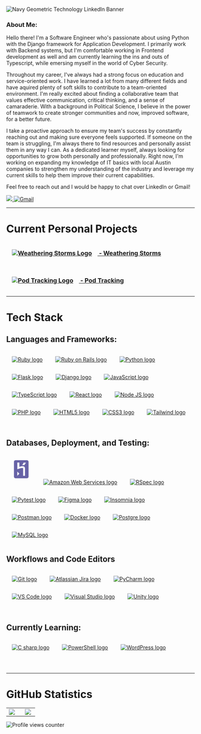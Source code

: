  
![Navy Geometric Technology LinkedIn Banner](https://github.com/user-attachments/assets/a363cbcb-eae0-4016-be21-d258aac92fcc)

### About Me:
Hello there! I'm a Software Engineer who's passionate about using Python with the Django framework for Application Development. I primarily work with Backend systems, but I'm comfortable working in Frontend development as well and am currently learning the ins and outs of Typescript, while emersing myself in the world of Cyber Security.

Throughout my career, I've always had a strong focus on education and service-oriented work. I have learned a lot from many different fields and have aquired plenty of soft skills to contribute to a team-oriented environment. I'm really excited about finding a collaborative team that values effective communication, critical thinking, and a sense of camaraderie. With a background in Political Science, I believe in the power of teamwork to create stronger communities and now, improved software, for a better future.
 
I take a proactive approach to ensure my team's success by constantly reaching out and making sure everyone feels supported. If someone on the team is struggling, I'm always there to find resources and personally assist them in any way I can. As a dedicated learner myself, always looking for opportunities to grow both personally and professionally. Right now, I'm working on expanding my knowledge of IT basics with local Austin companies to strengthen my understanding of the industry and leverage my current skills to help them improve their current capabilities.

Feel free to reach out and I would be happy to chat over LinkedIn or Gmail!
  
<a href="https://linkedin.com/in/EVanGorkom" target="_blank">
<img src="https://img.shields.io/badge/linkedin-%231E77B5.svg?&style=for-the-badge&logo=linkedin&logoColor=white alt=linkedin style="margin-bottom: 5px;" />
<a href="mailto:ethan.vangorkom@gmail.com">
<img src="https://img.shields.io/badge/Gmail-EA4335?style=for-the-badge&logo=gmail&logoColor=white" alt="Gmail">
</a>

---
# Current Personal Projects


<h3>
<a href="https://github.com/EVanGorkom/weathering-storms" target="_blank"><img style="margin: 15px" src="https://github.com/user-attachments/assets/28835a1a-9198-44ea-a461-d5b1901e2780" alt="Weathering Storms Logo" height="30" /> - Weathering Storms</a>
</h3>

<h3>
<a href="https://github.com/Pod-Tracking" target="_blank"><img style="margin: 15px" src="https://avatars.githubusercontent.com/u/160537538?s=200&v=4" alt="Pod Tracking Logo" height="30" /> - Pod Tracking</a>
</h3>


---
# Tech Stack
  ## Languages and Frameworks: 
<div align="left">
<a href="https://www.ruby-lang.org/en/" target="_blank"><img style="margin: 15px" src="https://upload.wikimedia.org/wikipedia/commons/thumb/7/73/Ruby_logo.svg/480px-Ruby_logo.svg.png" alt="Ruby logo" height="50" /></a>
<a href="https://rubyonrails.org/" target="_blank"><img style="margin: 15px" src="https://cdn.jsdelivr.net/gh/devicons/devicon/icons/rails/rails-plain.svg" alt="Ruby on Rails logo" height="50" /></a>
<a href="https://www.python.org/" target="_blank"><img style="margin: 15px" src="https://cdn.jsdelivr.net/gh/devicons/devicon/icons/python/python-original.svg" alt="Python logo" height="55" /></a>
<a href="https://flask.palletsprojects.com/en/3.0.x/" target="_blank"><img style="margin: 15px" src="https://github.com/EVanGorkom/EVanGorkom/assets/132889569/bbb455d2-6400-48b9-9e1c-0ec97d06e766" alt="Flask logo" height="50" /></a>
<a href="https://www.djangoproject.com/" target="_blank"><img style="margin: 15px" src="https://cdn.jsdelivr.net/gh/devicons/devicon/icons/django/django-plain.svg" alt="Django logo" height="50" /></a>
<a href="https://www.javascript.com/" target="_blank"><img style="margin: 15px" src="https://cdn.jsdelivr.net/gh/devicons/devicon/icons/javascript/javascript-plain.svg" alt="JavaScript logo" height="50" /></a>
<a href="https://www.typescriptlang.org/" target="_blank"><img style="margin: 15px" src="https://cdn.jsdelivr.net/gh/devicons/devicon@latest/icons/typescript/typescript-plain.svg" alt="TypeScript logo" height="50" /></a> 
<a href="https://react.dev/learn" target="_blank"><img style="margin: 15px" src="https://cdn.jsdelivr.net/gh/devicons/devicon@latest/icons/react/react-original.svg" alt="React logo" height="50" /></a>
<a href="https://nodejs.org/en" target="_blank"><img style="margin: 15px" src="https://cdn.jsdelivr.net/gh/devicons/devicon/icons/nodejs/nodejs-original.svg" alt="Node JS logo" height="50" /></a>
<a href="https://www.php.net/docs.php" target="_blank"><img style="margin: 15px" src="https://cdn.jsdelivr.net/gh/devicons/devicon@latest/icons/php/php-original.svg" alt="PHP logo" height="55" /></a>
<a href="https://en.wikipedia.org/wiki/HTML5" target="_blank"><img style="margin: 15px" src="https://cdn.jsdelivr.net/gh/devicons/devicon/icons/html5/html5-original.svg" alt="HTML5 logo" height="50" /></a>
<a href="https://www.w3schools.com/css/" target="_blank"><img style="margin: 15px" src="https://cdn.jsdelivr.net/gh/devicons/devicon/icons/css3/css3-original.svg" alt="CSS3 logo" height="50" /></a>
<a href="https://tailwindcss.com/" target="_blank"><img style="margin: 15px" src="https://cdn.jsdelivr.net/gh/devicons/devicon@latest/icons/tailwindcss/tailwindcss-original.svg" alt="Tailwind logo" height="50" /></a> 
</div>
<br/>

  ## Databases, Deployment, and Testing:
<div align="left">
<a href="https://www.heroku.com/" target="_blank"><img style="margin: 15px" src="https://raw.githubusercontent.com/devicons/devicon/master/icons/heroku/heroku-plain.svg" alt="Heroku logo" height="50"></a>
<a href="https://aws.amazon.com/?nc2=h_lg" target="_blank"><img style="margin: 15px" src="https://cdn.jsdelivr.net/gh/devicons/devicon@latest/icons/amazonwebservices/amazonwebservices-plain-wordmark.svg" alt="Amazon Web Services logo" height="50" /></a>
<a href="https://rspec.info/" target="_blank"><img style="margin: 15px" src="https://cdn.jsdelivr.net/gh/devicons/devicon/icons/rspec/rspec-original.svg" alt="RSpec logo" height="50"></a>
<a href="https://docs.pytest.org/en/7.4.x/" target="_blank"><img style="margin: 15px" src="https://github.com/EVanGorkom/EVanGorkom/assets/132889569/01a7d2b1-7134-4053-ac18-e888839f8bf9" alt="Pytest logo" height="50"></a>
<a href="https://www.figma.com/" target="_blank"><img style="margin: 15px" src="https://cdn.jsdelivr.net/gh/devicons/devicon/icons/figma/figma-original.svg" alt="Figma logo" height="50" /></a>
<a href="https://insomnia.rest/" target="_blank"><img style="margin: 15px" src="https://cdn.jsdelivr.net/gh/devicons/devicon@latest/icons/insomnia/insomnia-original.svg" alt="Insomnia logo" height="50"></a>
<a href="https://www.postman.com/" target="_blank"><img style="margin: 15px" src="https://cdn.jsdelivr.net/gh/devicons/devicon@latest/icons/postman/postman-original.svg" alt="Postman logo" height="50"></a>
<a href="https://www.docker.com/" target="_blank"><img style="margin: 15px" src="https://cdn.jsdelivr.net/gh/devicons/devicon/icons/docker/docker-plain.svg" alt="Docker logo" height="50" /></a> 
<a href="https://www.postgresql.org/" target="_blank"><img style="margin: 15px" src="https://www.postgresql.org/media/img/about/press/elephant.png" alt="Postgre logo" height="50"></a>
<a href="https://dev.mysql.com/doc/" target="_blank"><img style="margin: 15px" src="https://cdn.jsdelivr.net/gh/devicons/devicon@latest/icons/mysql/mysql-original.svg" alt="MySQL logo" height="50"></a>
</div>

 ## Workflows and Code Editors
<div align="left">
<a href="https://git-scm.com/" target="_blank"><img style="margin: 15px" src="https://profilinator.rishav.dev/skills-assets/git-scm-icon.svg" alt="Git logo" height="50" /></a>
<a href="https://www.atlassian.com/software/jira" target="_blank"><img style="margin: 15px" src="https://cdn.jsdelivr.net/gh/devicons/devicon@latest/icons/jira/jira-original.svg" alt="Atlassian Jira logo" height="50" /></a>
<a href="https://www.jetbrains.com/pycharm/" target="_blank"><img style="margin: 15px" src="https://cdn.jsdelivr.net/gh/devicons/devicon@latest/icons/pycharm/pycharm-original.svg" alt="PyCharm logo" height="50"></a>
<a href="https://code.visualstudio.com/" target="_blank"><img style="margin: 15px" src="https://cdn.jsdelivr.net/gh/devicons/devicon/icons/vscode/vscode-original.svg" alt="VS Code logo" height="50"></a>
<a href="https://visualstudio.microsoft.com/#vs-section" target="_blank"><img style="margin: 15px" src="https://cdn.jsdelivr.net/gh/devicons/devicon@latest/icons/visualstudio/visualstudio-original.svg" alt="Visual Studio logo" height="50"></a>
<a href="https://docs.unity.com/" target="_blank"><img style="margin: 15px" src="https://cdn.jsdelivr.net/gh/devicons/devicon@latest/icons/unity/unity-original.svg" alt="Unity logo" height="50" /></a>
</div>
<br/>

  ## Currently Learning:
<div align="left">

<a href="https://learn.microsoft.com/en-us/dotnet/csharp/" target="_blank"><img style="margin: 15px" src="https://cdn.jsdelivr.net/gh/devicons/devicon@latest/icons/csharp/csharp-original.svg" alt="C sharp logo" height="50" /></a>
<a href="https://learn.microsoft.com/en-us/powershell/" target="_blank"><img style="margin: 15px" src="https://cdn.jsdelivr.net/gh/devicons/devicon@latest/icons/powershell/powershell-original.svg" alt="PowerShell logo" height="50" /></a>
<a href="https://wordpress.org/" target="_blank"><img style="margin: 15px" src="https://github.com/user-attachments/assets/c13e2e4a-33c6-4e94-8565-e1099c02d9bc" alt="WordPress logo" height="50" /></a> 
<!--- <a href="https://www.mongodb.com/" target="_blank"><img style="margin: 15px" src="https://cdn.jsdelivr.net/gh/devicons/devicon/icons/mongodb/mongodb-original.svg" alt="MongoDB logo" height="50" /></a> --->
</div>
<br/>


---

<!-- # Stuff I want to learn:

### Databases ###
mongoDB        <img src="https://cdn.jsdelivr.net/gh/devicons/devicon@latest/icons/mongodb/mongodb-original.svg" />

### Languages ###
React        *  <img src="https://cdn.jsdelivr.net/gh/devicons/devicon@latest/icons/react/react-original.svg" />
  TypeScript *  <img src="https://cdn.jsdelivr.net/gh/devicons/devicon@latest/icons/typescript/typescript-original.svg" />
NextJS          <img src="https://cdn.jsdelivr.net/gh/devicons/devicon@latest/icons/nextjs/nextjs-original.svg" />
Node JS         <img src="https://cdn.jsdelivr.net/gh/devicons/devicon@latest/icons/nodejs/nodejs-original.svg" />
  Express    
JAVA            <img src="https://cdn.jsdelivr.net/gh/devicons/devicon@latest/icons/java/java-original.svg" />
  Spring        <img src="https://cdn.jsdelivr.net/gh/devicons/devicon@latest/icons/spring/spring-original.svg" />
C#           *  <img src="https://cdn.jsdelivr.net/gh/devicons/devicon@latest/icons/csharp/csharp-original.svg" />
  .NET CORE     <img src="https://cdn.jsdelivr.net/gh/devicons/devicon@latest/icons/dotnetcore/dotnetcore-original.svg" />
  .NET Frame    <img src="https://cdn.jsdelivr.net/gh/devicons/devicon@latest/icons/dot-net/dot-net-original.svg" />
  Unity      *  <img src="https://cdn.jsdelivr.net/gh/devicons/devicon@latest/icons/unity/unity-original.svg" />
C++             <img src="https://cdn.jsdelivr.net/gh/devicons/devicon@latest/icons/cplusplus/cplusplus-original.svg" />
  Unreal        <img src="https://cdn.jsdelivr.net/gh/devicons/devicon@latest/icons/unrealengine/unrealengine-original.svg" />
Tensorflow      <img src="https://cdn.jsdelivr.net/gh/devicons/devicon@latest/icons/tensorflow/tensorflow-original.svg" />
Swift           <img src="https://cdn.jsdelivr.net/gh/devicons/devicon@latest/icons/swift/swift-original.svg" />
Kotlin          <img src="https://cdn.jsdelivr.net/gh/devicons/devicon@latest/icons/kotlin/kotlin-original.svg" />
Laravel      *  <img src="https://cdn.jsdelivr.net/gh/devicons/devicon@latest/icons/laravel/laravel-original.svg" />

#Tools#
CircleCI        <img src="https://cdn.jsdelivr.net/gh/devicons/devicon@latest/icons/circleci/circleci-plain.svg" />
Pandas          <img src="https://cdn.jsdelivr.net/gh/devicons/devicon@latest/icons/pandas/pandas-original.svg" />
Bootstrap       <img src="https://cdn.jsdelivr.net/gh/devicons/devicon@latest/icons/bootstrap/bootstrap-original.svg" />
Tailwind     *  <img src="https://cdn.jsdelivr.net/gh/devicons/devicon@latest/icons/tailwindcss/tailwindcss-original.svg" />
Vitejs       *  <img src="https://cdn.jsdelivr.net/gh/devicons/devicon@latest/icons/vitejs/vitejs-original.svg" />
Azure           <img src="https://cdn.jsdelivr.net/gh/devicons/devicon@latest/icons/azure/azure-original.svg" />
Redis           <img src="https://cdn.jsdelivr.net/gh/devicons/devicon@latest/icons/redis/redis-original.svg" />
Kubernetes      <img src="https://cdn.jsdelivr.net/gh/devicons/devicon@latest/icons/kubernetes/kubernetes-original.svg" />
Oracle          <img src="https://cdn.jsdelivr.net/gh/devicons/devicon@latest/icons/oracle/oracle-original.svg" />
Graphql         <img src="https://cdn.jsdelivr.net/gh/devicons/devicon@latest/icons/graphql/graphql-plain.svg" />

#Acquired Skills From Lists#
MySQL        *  <img src="https://cdn.jsdelivr.net/gh/devicons/devicon@latest/icons/mysql/mysql-original.svg" />
Flask           <img src="https://cdn.jsdelivr.net/gh/devicons/devicon@latest/icons/flask/flask-original.svg" />
Docker       *  <img src="https://cdn.jsdelivr.net/gh/devicons/devicon@latest/icons/docker/docker-original.svg" />
Figma        *  <img src="https://cdn.jsdelivr.net/gh/devicons/devicon@latest/icons/figma/figma-original.svg" />
React           <img src="https://cdn.jsdelivr.net/gh/devicons/devicon@latest/icons/react/react-original.svg" />
TypeScript   *  <img src="https://cdn.jsdelivr.net/gh/devicons/devicon@latest/icons/typescript/typescript-original.svg" />
Tailwind        <img src="https://cdn.jsdelivr.net/gh/devicons/devicon@latest/icons/tailwindcss/tailwindcss-original.svg" />
Vitejs          <img src="https://cdn.jsdelivr.net/gh/devicons/devicon@latest/icons/vitejs/vitejs-original.svg" />


--- -->

# GitHub Statistics
<table><tr><td valign="top" width="50%">

<img src="https://github-readme-stats.vercel.app/api?username=EVanGorkom&theme=radical&show_icons=true&count_private=true&hide_border=true" align="left" style="width: 100%" />

</td><td valign="top" width="39%">

<img src="https://github-readme-stats.vercel.app/api/top-langs/?username=EVanGorkom&theme=radical&hide_border=true&layout=compact" align="left" style="width: 100%" />

</td></tr></table>

![Profile views counter](https://komarev.com/ghpvc/?username=EVanGorkom&&style=for-the-badge&abbreviated=true&base=250)

<br />
